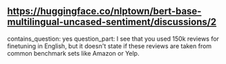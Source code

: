 ## https://huggingface.co/nlptown/bert-base-multilingual-uncased-sentiment/discussions/2

contains_question: yes
question_part: I see that you used 150k reviews for finetuning in English, but it doesn't state if these reviews are taken from common benchmark sets like Amazon or Yelp.
